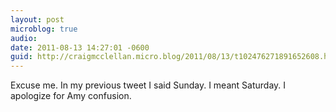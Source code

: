 ```yaml
---
layout: post
microblog: true
audio: 
date: 2011-08-13 14:27:01 -0600
guid: http://craigmcclellan.micro.blog/2011/08/13/t102476271891652608.html
---
```

Excuse me. In my previous tweet I said Sunday. I meant Saturday. I apologize for Amy confusion.
